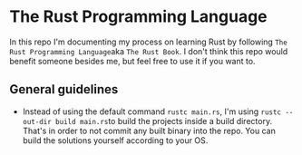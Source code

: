 # The Rust Programming Language

In this repo I'm documenting my process on learning Rust by following ```The Rust Programming Language```aka ```The Rust Book```.
I don't think this repo would benefit someone besides me, but feel free to use it if you want to.

## General guidelines

- Instead of using the default command ```rustc main.rs```, I'm using ```rustc --out-dir build main.rs```to build the projects inside a build directory.
    That's in order to not commit any built binary into the repo. You can build the solutions yourself according to your OS.

